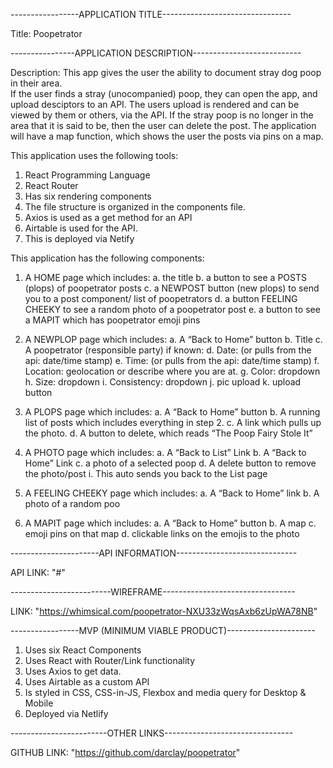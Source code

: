 -----------------APPLICATION TITLE--------------------------------

Title: Poopetrator

----------------APPLICATION DESCRIPTION---------------------------

Description: This app gives the user the ability to document stray dog poop in their area.  
If the user finds a stray (unocompanied) poop, they can open the app, and upload desciptors to an API.
The users upload is rendered and can be viewed by them or others, via the API.
If the stray poop is no longer in the area that it is said to be, then the user can delete the post.
The application will have a map function, which shows the user the posts via pins on a map.  

This application uses the following tools:
  1. React Programming Language
  2. React Router
  3. Has six rendering components
  4. The file structure is organized in the components file.
  5. Axios is used as a get method for an API
  6. Airtable is used for the API.
  7. This is deployed via Netify

This application has the following components:
  1.  A HOME page which includes:
      a. the title
      b. a button to see a POSTS (plops) of poopetrator posts
      c. a NEWPOST button (new plops) to send you to a post component/ list of poopetrators
      d. a button FEELING CHEEKY to see a random photo of a poopetrator post
      e. a button to see a MAPIT which has poopetrator emoji pins
    
  2. A NEWPLOP page which includes:
      a. A “Back to Home” button
      b. Title
      c. A poopetrator (responsible party) if known: 
      d. Date: (or pulls from the api: date/time stamp)
      e. Time: (or pulls from the api: date/time stamp)
      f. Location: geolocation or describe where you are at.
      g. Color: dropdown 
      h. Size: dropdown
      i. Consistency: dropdown
      j. pic upload
      k. upload button

  3. A PLOPS page which includes:
      a. A “Back to Home” button
      b. A running list of posts which includes everything in step 2.
      c. A link which pulls up the photo.
      d. A button to delete, which reads “The Poop Fairy Stole It”

  4. A PHOTO page which includes:
      a. A “Back to List” Link
      b. A “Back to Home” Link
      c. a photo of a selected poop
      d. A delete button to remove the photo/post
            i. This auto sends you back to the List page
  
  5. A FEELING CHEEKY page which includes:
      a. A “Back to Home” link
      b. A photo of a random poo

  6. A MAPIT page which includes:
      a. A “Back to Home” button
      b. A map
      c. emoji pins on that map
      d. clickable links on the emojis to the photo

----------------------API INFORMATION------------------------------

API LINK: "#"

-------------------------WIREFRAME---------------------------------

LINK: "https://whimsical.com/poopetrator-NXU33zWqsAxb6zUpWA78NB"

-----------------MVP (MINIMUM VIABLE PRODUCT)----------------------
  
  1. Uses six React Components
  2. Uses React with Router/Link functionality
  3. Uses Axios to get data.
  4. Uses Airtable as a custom API
  5. Is styled in CSS, CSS-in-JS, Flexbox and media query for Desktop & Mobile
  6. Deployed via Netlify


------------------------OTHER LINKS--------------------------------

GITHUB LINK: "https://github.com/darclay/poopetrator"
